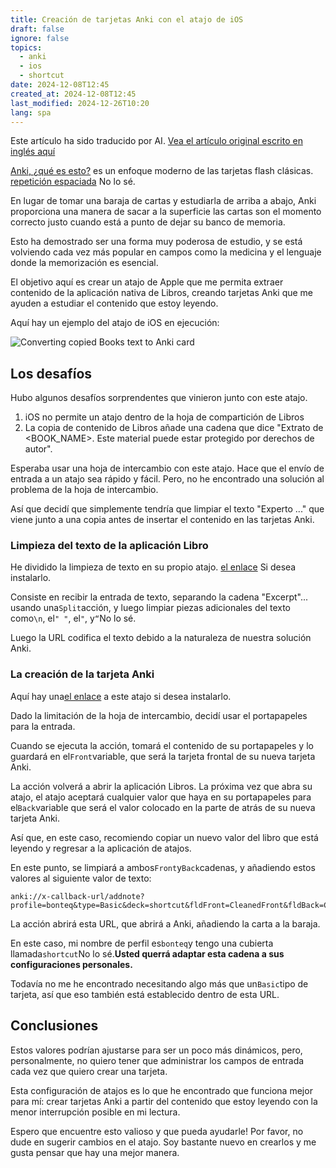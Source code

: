 ```yaml
---
title: Creación de tarjetas Anki con el atajo de iOS
draft: false
ignore: false
topics:
  - anki
  - ios
  - shortcut
date: 2024-12-08T12:45
created_at: 2024-12-08T12:45
last_modified: 2024-12-26T10:20
lang: spa
---
```


Este artículo ha sido traducido por AI. [Vea el artículo original escrito en inglés aquí](/creating-anki-cards-using-ios-shortcut)

[Anki, ¿qué es esto?](https://apps.ankiweb.net/) es un enfoque moderno de las tarjetas flash clásicas. [repetición espaciada](https://en.wikipedia.org/wiki/Spaced_repetition) No lo sé.

En lugar de tomar una baraja de cartas y estudiarla de arriba a abajo, Anki proporciona una manera de sacar a la superficie las cartas son el momento correcto justo cuando está a punto de dejar su banco de memoria.

Esto ha demostrado ser una forma muy poderosa de estudio, y se está volviendo cada vez más popular en campos como la medicina y el lenguaje donde la memorización es esencial.

El objetivo aquí es crear un atajo de Apple que me permita extraer contenido de la aplicación nativa de Libros, creando tarjetas Anki que me ayuden a estudiar el contenido que estoy leyendo.

Aquí hay un ejemplo del atajo de iOS en ejecución:

![Converting copied Books text to Anki card](https://i.imgur.com/EVpwhVY.gif)

## Los desafíos

Hubo algunos desafíos sorprendentes que vinieron junto con este atajo.

1. iOS no permite un atajo dentro de la hoja de compartición de Libros
2. La copia de contenido de Libros añade una cadena que dice "Extrato de \<BOOK\_NAME>. Este material puede estar protegido por derechos de autor".

Esperaba usar una hoja de intercambio con este atajo. Hace que el envío de entrada a un atajo sea rápido y fácil. Pero, no he encontrado una solución al problema de la hoja de intercambio.

Así que decidí que simplemente tendría que limpiar el texto "Experto ..." que viene junto a una copia antes de insertar el contenido en las tarjetas Anki.

### Limpieza del texto de la aplicación Libro

He dividido la limpieza de texto en su propio atajo. [el enlace](https://www.icloud.com/shortcuts/9f9cfa9c71e24dee901590d185951323) Si desea instalarlo.

Consiste en recibir la entrada de texto, separando la cadena "Excerpt"... usando una`Split`acción, y luego limpiar piezas adicionales del texto como`\n`, el`" "`, el`"`, y`“`No lo sé.

Luego la URL codifica el texto debido a la naturaleza de nuestra solución Anki.

### La creación de la tarjeta Anki

Aquí hay una[el enlace](https://www.icloud.com/shortcuts/29bb096aaed54e0ca4236f8c1008d9d9) a este atajo si desea instalarlo.

Dado la limitación de la hoja de intercambio, decidí usar el portapapeles para la entrada.

Cuando se ejecuta la acción, tomará el contenido de su portapapeles y lo guardará en el`Front`variable, que será la tarjeta frontal de su nueva tarjeta Anki.

La acción volverá a abrir la aplicación Libros. La próxima vez que abra su atajo, el atajo aceptará cualquier valor que haya en su portapapeles para el`Back`variable que será el valor colocado en la parte de atrás de su nueva tarjeta Anki.

Así que, en este caso, recomiendo copiar un nuevo valor del libro que está leyendo y regresar a la aplicación de atajos.

En este punto, se limpiará a ambos`Front`y`Back`cadenas, y añadiendo estos valores al siguiente valor de texto:

```
anki://x-callback-url/addnote?profile=bonteq&type=Basic&deck=shortcut&fldFront=CleanedFront&fldBack=CleanedBack
```

La acción abrirá esta URL, que abrirá a Anki, añadiendo la carta a la baraja.

En este caso, mi nombre de perfil es`bonteq`y tengo una cubierta llamada`shortcut`No lo sé.**Usted querrá adaptar esta cadena a sus configuraciones personales.**

Todavía no me he encontrado necesitando algo más que un`Basic`tipo de tarjeta, así que eso también está establecido dentro de esta URL.

## Conclusiones

Estos valores podrían ajustarse para ser un poco más dinámicos, pero, personalmente, no quiero tener que administrar los campos de entrada cada vez que quiero crear una tarjeta.

Esta configuración de atajos es lo que he encontrado que funciona mejor para mí: crear tarjetas Anki a partir del contenido que estoy leyendo con la menor interrupción posible en mi lectura.

Espero que encuentre esto valioso y que pueda ayudarle! Por favor, no dude en sugerir cambios en el atajo. Soy bastante nuevo en crearlos y me gusta pensar que hay una mejor manera.
